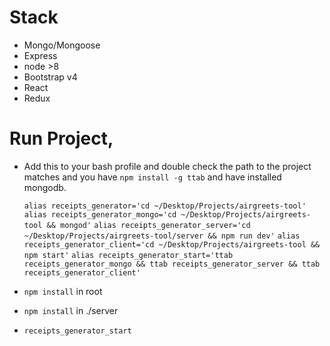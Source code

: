 # Stack

- Mongo/Mongoose
- Express 
- node >8
- Bootstrap v4 
- React
- Redux 

# Run Project, 

- Add this to your bash profile and double check the path to the project matches and you have `npm install -g ttab` and have installed mongodb.

    `alias receipts_generator='cd ~/Desktop/Projects/airgreets-tool'`
    `alias receipts_generator_mongo='cd ~/Desktop/Projects/airgreets-tool && mongod'`
    `alias receipts_generator_server='cd ~/Desktop/Projects/airgreets-tool/server && npm run dev'`
    `alias receipts_generator_client='cd ~/Desktop/Projects/airgreets-tool && npm start'`
    `alias receipts_generator_start='ttab receipts_generator_mongo && ttab receipts_generator_server && ttab receipts_generator_client'`


- `npm install` in root 
- `npm install` in ./server
- `receipts_generator_start`


